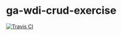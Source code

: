 # ga-wdi-crud-exercise

[![Travis CI](https://travis-ci.org/jsstrn/ga-wdi-crud-exercise.svg)](https://travis-ci.org/jsstrn/ga-wdi-crud-exercise)
